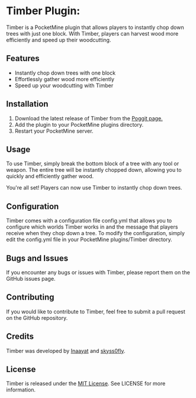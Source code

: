 <!DOCTYPE html>
<html>
<head>
</head>
<body>
	<h1>Timber Plugin:</h1>
	<p>Timber is a PocketMine plugin that allows players to instantly chop down trees with just one block. With Timber, players can harvest wood more efficiently and speed up their woodcutting.</p>
  <h2>Features</h2>
<ul>
	<li>Instantly chop down trees with one block</li>
	<li>Effortlessly gather wood more efficiently</li>
	<li>Speed up your woodcutting with Timber</li>
</ul>

<h2>Installation</h2>
<ol>
	<li>Download the latest release of Timber from the <a href="https://poggit.pmmp.io/p/Timber">Poggit page.</a></li>
	<li>Add the plugin to your PocketMine plugins directory.</li>
	<li>Restart your PocketMine server.</li>
</ol>

<h2>Usage</h2>
<p>To use Timber, simply break the bottom block of a tree with any tool or weapon. The entire tree will be instantly chopped down, allowing you to quickly and efficiently gather wood.</p>
<p>You're all set! Players can now use Timber to instantly chop down trees.</p>

<h2>Configuration</h2>
<p>Timber comes with a configuration file config.yml that allows you to configure which worlds Timber works in and the message that players receive when they chop down a tree. To modify the configuration, simply edit the config.yml file in your PocketMine plugins/Timber directory.</p>

<h2>Bugs and Issues</h2>
<p>If you encounter any bugs or issues with Timber, please report them on the GitHub issues page.</p>

<h2>Contributing</h2>
<p>If you would like to contribute to Timber, feel free to submit a pull request on the GitHub repository.</p>

<h2>Credits</h2>
<p>Timber was developed by <a href="https://github.com/Inaay">Inaayat</a> and <a href="https://github.com/skyss0fly">skyss0fly</a>.</p>

<h2>License</h2>
<p>Timber is released under the <a href="https://github.com/Zonasky/Timber/blob/main/LICENSE">MIT License</a>. See LICENSE for more information.</p>
</body>
</html>
